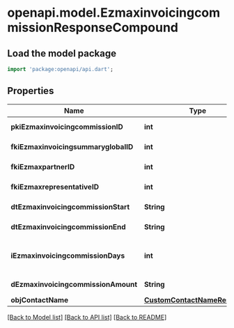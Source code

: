 # openapi.model.EzmaxinvoicingcommissionResponseCompound

## Load the model package
```dart
import 'package:openapi/api.dart';
```

## Properties
Name | Type | Description | Notes
------------ | ------------- | ------------- | -------------
**pkiEzmaxinvoicingcommissionID** | **int** | The unique ID of the Ezmaxinvoicingcommission | [optional] 
**fkiEzmaxinvoicingsummaryglobalID** | **int** | The unique ID of the Ezmaxinvoicingsummaryglobal | [optional] 
**fkiEzmaxpartnerID** | **int** | The unique ID of the Ezmaxpartner | [optional] 
**fkiEzmaxrepresentativeID** | **int** | The unique ID of the Ezmaxrepresentative | [optional] 
**dtEzmaxinvoicingcommissionStart** | **String** | The start date for the Ezmaxinvoicingcommission | 
**dtEzmaxinvoicingcommissionEnd** | **String** | The end date for the Ezmaxinvoicingcommission | 
**iEzmaxinvoicingcommissionDays** | **int** | This is the number of days during the month on which the Ezmaxinvoigcommission applies | 
**dEzmaxinvoicingcommissionAmount** | **String** | The amount of Ezmaxinvoicingcommission | 
**objContactName** | [**CustomContactNameResponse**](CustomContactNameResponse.md) |  | 

[[Back to Model list]](../README.md#documentation-for-models) [[Back to API list]](../README.md#documentation-for-api-endpoints) [[Back to README]](../README.md)


